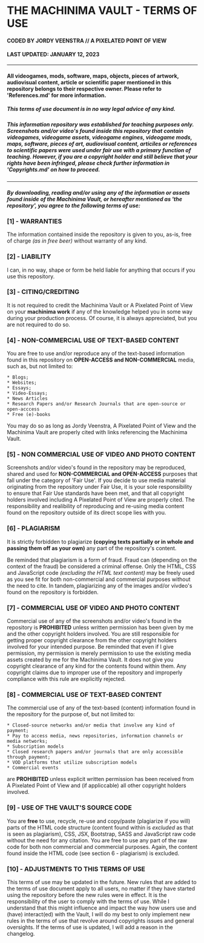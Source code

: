 # THE MACHINIMA VAULT - TERMS OF USE

#### CODED BY JORDY VEENSTRA // A PIXELATED POINT OF VIEW

#### LAST UPDATED: JANUARY 12, 2023

---

#### All videogames, mods, software, maps, objects, pieces of artwork, audiovisual content, article or scientific paper mentioned in this repository belongs to their respective owner. Please refer to 'References.md' for more information.

##### This terms of use document is in no way legal advice of any kind.

##### This information repository was established for teaching purposes only. Screenshots and/or video's found inside this repository that contain videogames, videogame assets, videogame engines, videogame mods, maps, software, pieces of art, audiovisual content, articiles or references to scientific papers were used under fair use with a primary function of teaching. However, if you are a copyright holder and still believe that your rights have been infringed, please check further information in 'Copyrights.md' on how to proceed.

---

##### By downloading, reading and/or using any of the information or assets found inside of the Machinima Vault, or hereafter mentioned as 'the repository', you agree to the following terms of use:

### [1] - WARRANTIES

The information contained inside the repository is given to you, as-is, free of charge _(as in free beer)_ without warranty of any kind.

### [2] - LIABILITY

I can, in no way, shape or form be held liable for anything that occurs if you use this repository.

### [3] - CITING/CREDITING

It is not required to credit the Machinima Vault or A Pixelated Point of View on your **machinima work** if any of the knowledge helped you in some way
during your production process. Of course, it is always appreciated, but you are not required to do so.

### [4] - NON-COMMERCIAL USE OF TEXT-BASED CONTENT

You are free to use and/or reproduce any of the text-based information found in this repository on **OPEN-ACCESS and NON-COMMERCIAL** media, such as, but not limited to:

    * Blogs;
    * Websites;
    * Essays;
    * Video-Essays;
    * News Articles
    * Research Papers and/or Research Journals that are open-source or open-acccess
    * Free (e)-books

You may do so as long as Jordy Veenstra, A Pixelated Point of View and the Machinima Vault are properly cited with links referencing the Machinima Vault.

### [5] - NON COMMERCIAL USE OF VIDEO AND PHOTO CONTENT

Screenshots and/or video's found in the repository may be reproduced, shared and used for **NON-COMMERCIAL and OPEN-ACCESS** purposes that fall under the
category of 'Fair Use'. If you decide to use media material originating from the repository under Fair Use, it is your sole responsibility to ensure that
Fair Use standards have been met, and that all copyright holders involved including A Pixelated Point of View are properly cited. The responsibility
and realibility of reproducing and re-using media content found on the repository outside of its direct scope lies with you.

### [6] - PLAGIARISM

It is strictly forbidden to plagiarize **(copying texts partially or in whole and passing them off as your own)** any part of the repository's content.

Be reminded that plagiarism is a form of fraud. Fraud can (depending on the context of the fraud) be considered a criminal offense. Only the HTML, CSS and JavaScript code _(excluding the HTML text content)_ may be freely used as you see fit for both non-commercial and commercial purposes without the need to cite.
In tandem, plagiarizing any of the images and/or vivdeo's found on the repository is forbidden.

### [7] - COMMERCIAL USE OF VIDEO AND PHOTO CONTENT

Commercial use of any of the screenshots and/or video's found in the repository is **PROHIBITED** unless written permission has been given by me and the other
copyright holders involved. You are still responsible for getting proper copyright clearance from the other copyright holders involved for your intended purpose. Be reminded that even if I give permission, my permission is merely permission to use the existing media assets created by me for the Machinima Vault. It does not give you copyright clearance of any kind for the contents found within them. Any copyright claims due to improper use of the repository and improperly compliance with this rule are explicitly rejected.

### [8] - COMMERCIAL USE OF TEXT-BASED CONTENT

The commercial use of any of the text-based (content) information found in the repository for the purpose of, but not limited to:

    * Closed-source networks and/or media that involve any kind of payment;
    * Pay to access media, news repositories, information channels or media networks;
    * Subscription models
    * Closed research papers and/or journals that are only accessible through payment;
    * VOD platforms that utilize subscription models
    * Commercial events

are **PROHIBITED** unless explicit written permission has been received from A Pixelated Point of View and (if appliccable) all other copyright holders involved.

### [9] - USE OF THE VAULT'S SOURCE CODE

You are **free** to use, recycle, re-use and copy/paste (plagiarize if you will) parts of the HTML code structure (content found within is
_excluded_ as that is seen as plagiarism), CSS, JSX, Bootstrap, SASS and JavaScript raw code without the need for any citation. You are free to use any part of the raw code for both non commercial and commercial purposes. Again, the content found inside the HTML code (see section 6 - plagiarism) is excluded.

### [10] - ADJUSTMENTS TO THIS TERMS OF USE

This terms of use may be updated in the future. New rules that are added to the terms of use document apply to all users, no matter if they
have started using the repository before the new rules were in effect. It is the responsibility of the user to comply with the terms of use. While I understand that this might influence and impact the way how users use and (have) interact(ed) with the Vault, I will do my best to only implement new rules in the terms of use that revolve around copyrights issues and general oversights. If the terms of use is updated, I will add a reason in the changelog.
